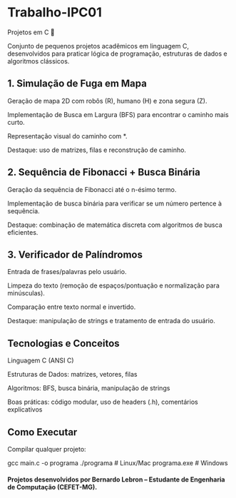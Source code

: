 # Trabalho-IPC01
Projetos em C 🚀

Conjunto de pequenos projetos acadêmicos em linguagem C, desenvolvidos para praticar lógica de programação, estruturas de dados e algoritmos clássicos.

<h2> 1. Simulação de Fuga em Mapa </h2>

Geração de mapa 2D com robôs (R), humano (H) e zona segura (Z).

Implementação de Busca em Largura (BFS) para encontrar o caminho mais curto.

Representação visual do caminho com *.

Destaque: uso de matrizes, filas e reconstrução de caminho.

<h2> 2. Sequência de Fibonacci + Busca Binária </h2>

Geração da sequência de Fibonacci até o n-ésimo termo.

Implementação de busca binária para verificar se um número pertence à sequência.

Destaque: combinação de matemática discreta com algoritmos de busca eficientes.

<h2> 3. Verificador de Palíndromos </h2>

Entrada de frases/palavras pelo usuário.

Limpeza do texto (remoção de espaços/pontuação e normalização para minúsculas).

Comparação entre texto normal e invertido.

Destaque: manipulação de strings e tratamento de entrada do usuário.

<h2> Tecnologias e Conceitos </h2> 

Linguagem C (ANSI C)

Estruturas de Dados: matrizes, vetores, filas

Algoritmos: BFS, busca binária, manipulação de strings

Boas práticas: código modular, uso de headers (.h), comentários explicativos

<h2> Como Executar </h2> 

Compilar qualquer projeto:

gcc main.c -o programa
./programa   # Linux/Mac
programa.exe # Windows

<h4> Projetos desenvolvidos por Bernardo Lebron – Estudante de Engenharia de Computação (CEFET-MG). </h4> 
